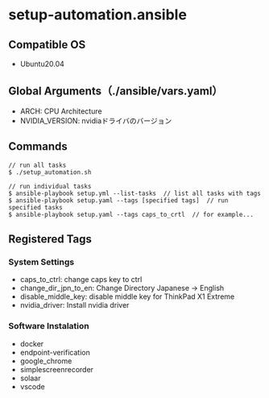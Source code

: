 # setup-automation.ansible

## Compatible OS
- Ubuntu20.04

## Global Arguments（./ansible/vars.yaml）
- ARCH: CPU Architecture
- NVIDIA_VERSION: nvidiaドライバのバージョン

## Commands
```
// run all tasks
$ ./setup_automation.sh

// run individual tasks
$ ansible-playbook setup.yml --list-tasks  // list all tasks with tags
$ ansible-playbook setup.yaml --tags [specified tags]  // run specified tasks
$ ansible-playbook setup.yaml --tags caps_to_crtl  // for example...
```

## Registered Tags

### System Settings

- caps_to_ctrl: change caps key to ctrl
- change_dir_jpn_to_en: Change Directory Japanese -> English
- disable_middle_key: disable middle key for ThinkPad X1 Extreme
- nvidia_driver: Install nvidia driver

### Software Instalation

- docker
- endpoint-verification
- google_chrome
- simplescreenrecorder
- solaar
- vscode

